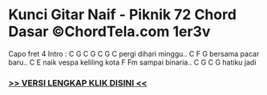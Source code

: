 
 # Kunci Gitar Naif - Piknik 72 Chord Dasar ©ChordTela.com 1er3v


Capo fret 4 Intro : C G C G C G C pergi dihari minggu.. C F G bersama pacar baru.. C E naik vespa keliling kota F Fm sampai binaria.. C G C G hatiku jadi

###  <a href="https://shortlighzx.web.app?sq=Kunci Gitar Naif - Piknik 72 Chord Dasar ©ChordTela.com"> >> VERSI LENGKAP KLIK DISINI << </a>
